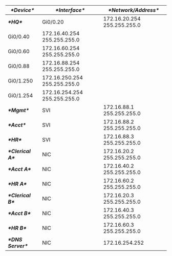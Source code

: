 

| ***\*Device\****     | ***\*Interface\****          | ***\*Network/Address\****   |
| -------------------- | ---------------------------- | --------------------------- |
| ***\*HQ\****         | Gi0/0.20                     | 172.16.20.254 255.255.255.0 |
| Gi0/0.40             | 172.16.40.254 255.255.255.0  |                             |
| Gi0/0.60             | 172.16.60.254 255.255.255.0  |                             |
| Gi0/0.88             | 172.16.88.254 255.255.255.0  |                             |
| Gi0/1.250            | 172.16.250.254 255.255.255.0 |                             |
| Gi0/1.254            | 172.16.254.254 255.255.255.0 |                             |
| ***\*Mgmt\****       | SVI                          | 172.16.88.1 255.255.255.0   |
| ***\*Acct\****       | SVI                          | 172.16.88.2 255.255.255.0   |
| ***\*HR\****         | SVI                          | 172.16.88.3 255.255.255.0   |
| ***\*Clerical A\**** | NIC                          | 172.16.20.2 255.255.255.0   |
| ***\*Acct A\****     | NIC                          | 172.16.40.2 255.255.255.0   |
| ***\*HR A\****       | NIC                          | 172.16.60.2 255.255.255.0   |
| ***\*Clerical B\**** | NIC                          | 172.16.20.3 255.255.255.0   |
| ***\*Acct B\****     | NIC                          | 172.16.40.3 255.255.255.0   |
| ***\*HR B\****       | NIC                          | 172.16.60.3 255.255.255.0   |
| ***\*DNS Server\**** | NIC                          | 172.16.254.252              |

